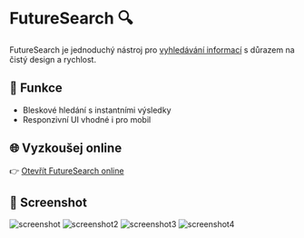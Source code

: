# FutureSearch 🔍

FutureSearch je jednoduchý nástroj pro [vyhledávání informací](https://futuresearch.netlify.app) s důrazem na čistý design a rychlost.

## 🌟 Funkce

- Bleskové hledání s instantními výsledky
- Responzivní UI vhodné i pro mobil

## 🌐 Vyzkoušej online

👉 [Otevřít FutureSearch online](https://futuresearch.netlify.app)

## 📸 Screenshot

![screenshot](https://github.com/WebRatings-search/WebRatings-search/blob/main/screenshot.jpg)
![screenshot2](https://github.com/WebRatings-search/WebRatings-search/blob/main/screenshot2.jpg)
![screenshot3](https://github.com/WebRatings-search/WebRatings-search/blob/main/screenshot3.jpg)
![screenshot4](https://github.com/WebRatings-search/WebRatings-search/blob/main/screenshot4.jpg)
